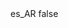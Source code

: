 <?xml version="1.0" encoding="UTF-8"?>
<CustomMetadata xmlns="http://soap.sforce.com/2006/04/metadata">
    <label>es_AR</label>
    <protected>false</protected>
</CustomMetadata>
